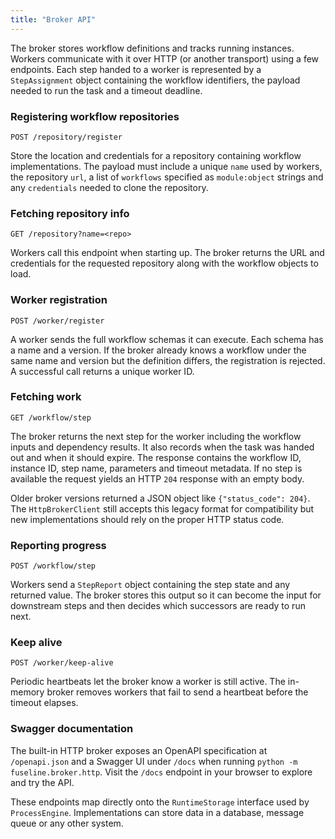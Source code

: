 ```yaml
---
title: "Broker API"
---
```


The broker stores workflow definitions and tracks running instances.
Workers communicate with it over HTTP (or another transport) using a few
endpoints.  Each step handed to a worker is represented by a
`StepAssignment` object containing the workflow identifiers, the payload
needed to run the task and a timeout deadline.

### Registering workflow repositories

```
POST /repository/register
```

Store the location and credentials for a repository containing workflow
implementations. The payload must include a unique ``name`` used by
workers, the repository ``url``, a list of ``workflows`` specified as
``module:object`` strings and any ``credentials`` needed to clone the
repository.

### Fetching repository info

```
GET /repository?name=<repo>
```

Workers call this endpoint when starting up. The broker returns the URL
and credentials for the requested repository along with the workflow
objects to load.

### Worker registration

```
POST /worker/register
```

A worker sends the full workflow schemas it can execute.  Each schema has
a name and a version.  If the broker already knows a workflow under the
same name and version but the definition differs, the registration is
rejected.  A successful call returns a unique worker ID.

### Fetching work

```
GET /workflow/step
```

The broker returns the next step for the worker including the workflow
inputs and dependency results.  It also records when the task was
handed out and when it should expire.  The response contains the
workflow ID, instance ID, step name, parameters and timeout metadata.
If no step is available the request yields an HTTP ``204`` response
with an empty body.

Older broker versions returned a JSON object like ``{"status_code": 204}``.  The
``HttpBrokerClient`` still accepts this legacy format for compatibility but new
implementations should rely on the proper HTTP status code.

### Reporting progress

```
POST /workflow/step
```

Workers send a ``StepReport`` object containing the step state and any
returned value. The broker stores this output so it can become the input
for downstream steps and then decides which successors are ready to run
next.

### Keep alive

```
POST /worker/keep-alive
```

Periodic heartbeats let the broker know a worker is still active.
The in-memory broker removes workers that fail to send a heartbeat
before the timeout elapses.

### Swagger documentation

The built-in HTTP broker exposes an OpenAPI specification at
``/openapi.json`` and a Swagger UI under ``/docs`` when running
``python -m fuseline.broker.http``. Visit the ``/docs`` endpoint in your
browser to explore and try the API.

These endpoints map directly onto the `RuntimeStorage` interface used by
`ProcessEngine`. Implementations can store data in a database, message
queue or any other system.
